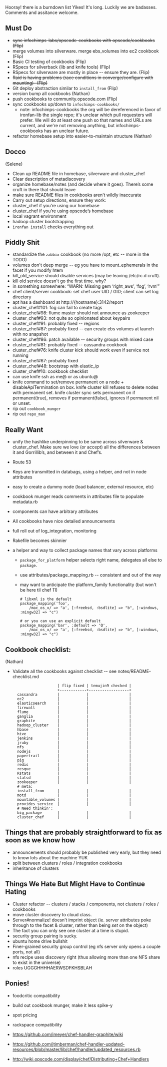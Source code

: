 Hooray! there is a burndown list
Yikes! It's long. Luckily we are badasses. Comments and assitance welcome.

## Must Do

* ~~sync infochimps-labs/opscode-cookbooks with opscode/cookbooks (Flip)~~
* merge volumes into silverware. merge ebs_volumes into ec2 cookbook (Flip)
* Basic CI testing of cookbooks (Flip)
* RSpecs for silverback (lib and knife tools) (Flip)
* RSpecs for silverware are mostly in place -- ensure they are. (Flip)
* ~~Raid is having problems (race conditions in converge/configure with mounting)-  (Flip)~~
* Git deploy abstraction similar to `install_from` (Flip)
* version bump all cookbooks (Nathan)
* push cookbooks to community.opscode.com  (Flip)
* sync cookbooks up/down to `infochimps-cookbooks/` 
  - note: infochimps-cookbooks the org will be dereferenced in favor of ironfan-lib the single repo; it's unclear which pull requesters will prefer. We will do at least one push so that names and URLs are current, and we're not removing anything, but infochimps-cookbooks has an unclear future.
* refactor homebase setup into easier-to-maintain structure (Nathan)

## Docco
(Selene)

* Clean up README file in homebase, silverware and cluster_chef
* Clear description of metadiscovery
* organize homebase/notes (and decide where it goes). There’s some cruft in there that should leave
* make sure README files in cookbooks aren’t wildly inaccurate
* Carry out setup directions, ensure they work:
* cluster_chef if you’re using our homebase
* cluster_chef if you’re using opscode’s homebase
* local vagrant environment 
* hadoop cluster bootstrapping
* `ironfan install` checks everything out

## Piddly Shit

* standardize the `zabbix` cookbook (no more /opt, etc -- more in the TODO)
* volumes don't deep merge -- eg you have to mount_ephemerals in the facet if you modify htem
* kill_old_service should disable services (may be leaving /etc/rc.d cruft).
* kill old service doesn't go the first time. why?
* in something somewhere: “WARN: Missing gem ‘right_aws’, ‘fog’, ‘rvm’”
* chef client/server cookbook: set chef user UID / GID; client can set log directory
* apt has a dashboard at http://{hostname}:3142/report
* cluster_chef#101: fog can fail to create tags
* cluster_chef#98: flume master should not announce as zookeeper
* cluster_chef#93: not quite so opinionated about keypairs
* cluster_chef#91: probably fixed -- regions
* cluster_chef#87: probably fixed -- can create ebs volumes at launch with no snapshot
* cluster_chef#86: patch available -- security groups with mixed case
* cluster_chef#81: probably fixed -- cassandra cookbook
* cluster_chef#76: knife cluster kick should work even if service not running
* cluster_chef#67: probably fixed
* cluster_chef#48: bootstrap with elastic_ip
* cluster_chef#10: cookbook checklist
* can use knife ssh as me@ or as ubuntu@
* knife command to set/remove permanent on a node + disableApiTermination on box. knife cluster kill refuses to delete nodes with permanent set. knife cluster sync sets permanent on if permanent(true), removes if permanent(false), ignores if permanent nil or unset. 
* rip out `cookbook_munger`
* rip out `repo_man`

## Really Want

* unify the hashlike underpinning to be same across silverware & cluster_chef. Make sure we love (or accept) all the differences between it and Gorrillib’s, and between it and Chef’s.
* Route 53
* Keys are transmitted in databags, using a helper, and not in node attributes
* easy to create a dummy node (load balancer, external resource, etc)
* cookbook munger reads comments in attributes file to populate metadata.rb
* components can have arbitrary attributes
* All cookbooks have nice detailed announcements
* full roll out of log_integration, monitoring
* Rakefile becomes skinnier

* a helper and way to collect package names that vary across platforms
  - `package_for_platform` helper selects right name, delegates all else to `package`.
  - use attributes/package_mapping.rb -- consistent and out of the way
  - may want to anticipate the platform_family functionality (but won't be here til chef 11)
    
        # libxml is the default 
        package_mapping('foo', 
            /mac_os_x/ => "a', [:freebsd, :bsdlite] => "b", [:windows, :mingw32] => "c")
            
        # or you can use an explicit default 
        package_mapping('bar', :default => 'Q',
            /mac_os_x/ => "a', [:freebsd, :bsdlite] => "b", [:windows, :mingw32] => "c")            


 

## Cookbook checklist:
(Nathan)

* Validate all the cookbooks against checklist -- see notes/README-checklist.md 

                          | flip fixed | temujin9 checked |
                          +------------+------------------+
        cassandra    	  |            |                  |
        ec2               |            |                  |
        elasticsearch	  |            |                  |
        firewall     	  |            |                  |
        flume             |            |                  |
        ganglia           |            |                  |
        graphite     	  |            |                  |
        hadoop_cluster	  |            |                  |
        hbase             |            |                  |
        hive              |            |                  |
        jenkins           |            |                  |
        jruby             |            |                  |
        nfs               |            |                  |
        nodejs            |            |                  |
        papertrail   	  |            |                  |
        pig               |            |                  |
        redis             |            |                  |
        resque            |            |                  |
        Rstats            |            |                  |
        statsd            |            |                  |
        zookeeper    	  |            |                  |
        # meta:
        install_from	  |            |                  |
        motd              |            |                  |
        mountable_volumes |            |                  |
        provides_service  |            |                  |
        # Need thinkin':
        big_package  	  |            |                  |
        cluster_chef      |            |                  |


## Things that are probably straightforward to fix as soon as we know how

* announcements should probably be published very early, but they need to know lots about the machine YUK
* split between clusters / roles / integration cookbooks
* inheritance of clusters

## Things We Hate But Might Have to Continue Hating

* Cluster refactor -- clusters / stacks / components, not clusters / roles / cookbooks
* move cluster discovery to cloud class.
* Server#normalize! doesn’t imprint object (ie. server attributes poke through to the facet & cluster, rather than being *set* on the object)
* The fact you can only see one cluster at a time is stupid.
* security group pairing is sucky.
* ubuntu home drive bullshit
* Finer-grained security group control (eg nfs server only opens a couple ports, not all)
* nfs recipe uses discovery right (thus allowing more than one NFS share to exist in the universe)
* roles UGGGHHHHAERWSDFKHSBLAH

## Ponies!

* foodcritic compatibility
* build out cookbook munger, make it less spike-y
* spot pricing
* rackspace compatibility

* https://github.com/imeyer/chef-handler-graphite/wiki
* https://github.com/jtimberman/chef-handler-updated-resources/blob/master/lib/chef/handler/updated_resources.rb
* http://wiki.opscode.com/display/chef/Distributing+Chef+Handlers
